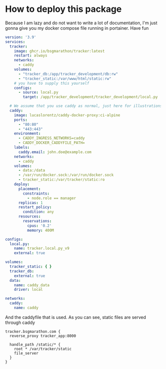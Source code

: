 # How to deploy this package
Because I am lazy and do not want to write a lot of documentation, I'm just gonna give you my docker compose file running in portainer. Have fun

```yaml
version: '3.9'
services:
  tracker:
    image: ghcr.io/bsgmarathon/tracker:latest
    restart: always
    networks:
      - caddy
    volumes:
      - "tracker_db:/app/tracker_development/db:rw"
      - "tracker_static:/var/www/html/static:rw"
    # you have to supply this yourself
    configs:
      - source: local.py
        target: /app/tracker_development/tracker_development/local.py

  # We assume that you use caddy as normal, just here for illustrations
  caddy:
    image: lucaslorentz/caddy-docker-proxy:ci-alpine
    ports:
      - "80:80"
      - "443:443"
    environment:
      - CADDY_INGRESS_NETWORKS=caddy
      - CADDY_DOCKER_CADDYFILE_PATH=
    labels:
      caddy.email: john.doe@example.com
    networks:
      - caddy
    volumes:
      - data:/data
      - /var/run/docker.sock:/var/run/docker.sock
      - tracker_static:/var/tracker/static:ro
    deploy:
      placement:
        constraints:
          - node.role == manager
      replicas: 1
      restart_policy:
        condition: any
      resources:
        reservations:
          cpus: '0.2'
          memory: 400M

configs:
  local.py:
    name: tracker.local.py_v9
    external: true

volumes:
  tracker_static: { }
  tracker_db:
    external: true
  data:
    name: caddy_data
    driver: local

networks:
  caddy:
    name: caddy
```

And the caddyfile that is used. As you can see, static files are served through caddy
```caddyfile
tracker.bsgmarathon.com {
  reverse_proxy tracker_app:8000

  handle_path /static/* {
    root * /var/tracker/static
    file_server
  }
}
```